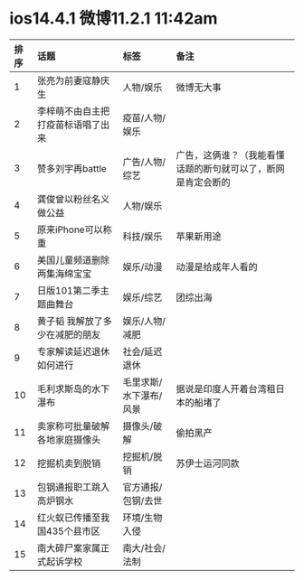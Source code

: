 # ios14.4.1 微博11.2.1 11:42am

|排序|话题|标签|备注|
|:-|:-|:-|:-|
|1|张亮为前妻寇静庆生|人物/娱乐|微博无大事|
|2|李梓萌不由自主把打疫苗标语唱了出来|疫苗/人物/娱乐||
|3|赞多刘宇再battle|广告/人物/综艺|广告，这俩谁？（我能看懂话题的断句就可以了，断网是肯定会断的|
|4|龚俊曾以粉丝名义做公益|人物/娱乐||
|5|原来iPhone可以称重|科技/娱乐|苹果新用途|
|6|美国儿童频道删除两集海绵宝宝|娱乐/动漫|动漫是给成年人看的|
|7|日版101第二季主题曲舞台|娱乐/综艺|团综出海|
|8|黄子韬 我解放了多少在减肥的朋友|娱乐/人物/减肥||
|9|专家解读延迟退休如何进行|社会/延迟退休||
|10|毛利求斯岛的水下瀑布|毛里求斯/水下瀑布/风景|据说是印度人开着台湾租日本的船堵了|
|11|卖家称可批量破解各地家庭摄像头|摄像头/破解|偷拍黑产|
|12|挖掘机卖到脱销|挖掘机/脱销|苏伊士运河同款|
|13|包钢通报职工跳入高炉钢水|官方通报/包钢/去世||
|14|红火蚁已传播至我国435个县市区|环境/生物入侵||
|15|南大碎尸案家属正式起诉学校|南大/社会/法制||
